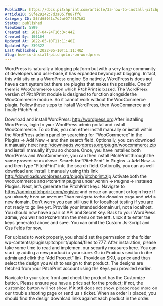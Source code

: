 ```yaml
---
PublicURL: https://docs.pitchprint.com/article/35-how-to-install-pitchprint-on-wordpress
ArticleID: 58fe29242c7d3a057f887ff6
Category ID: 58fd98042c7d3a057f887b63
Status: published
ViewCount: 5899
Created at: 2017-04-24T16:34:44Z
Created By: 188184
Updated At: 2022-05-10T11:11:40Z
Updated By: 339322
Last Published: 2022-05-10T11:11:40Z
Slug: how-to-install-pitchprint-on-wordpress
---
```


 WordPress is naturally a blogging platform but with a very large community of developers and user-base, it has expanded beyond just blogging. In fact, this wiki sits on a a WordPress engine.
 So natively, WordPress is does not have a cart system but there are plugins that makes this possible. One of them is WooCommerce upon which PitchPrint is based. The WordPress version of PitchPrint module is designed to function alongside the WooCommerce module. So it cannot work without the WooCommerce plugin. Follow these steps to install WordPress, then WooCommerce and finally PitchPrint.

Download and install WordPress: http://wordpress.org
After installing WordPress, login to your WordPress admin portal and install WooCommerce.
 To do this, you can either install manually or install within the WordPress admin panel by searching for “WooCommerce” in the Plugins -> Add New -> and then search field. 
 Optionally, you can download it manually here: http://downloads.wordpress.org/plugin/woocommerce.zip and install manually if you so choose.
Once, you have installed both WordPress and WooCommerce, you can then install PitchPrint through the same procedure as above. Search for “PitchPrint” in Plugins -> Add New -> and then type “PitchPrint” into the search field.
Optionally, you can as well download and install it manually using this link: http://downloads.wordpress.org/plugin/pitchprint.zip
Activate both the WooCommerce and PitchPrint plugins under Admin -> Plugins -> Installed Plugins.
Next, let’s generate the PitchPrint keys. Navigate to https://admin.pitchprint.com/register and create an account or login here if you already have an account
Then navigate to the domains page and add a new domain. Don’t worry you can still use it for localhost testing if you are not ready to go live yet. Provide your intended domain url, not a localhost. You should now have a pair of API and Secret Key.
Back to your WordPress admin, you will find PitchPrint in the menu on the left. Click it to enter the keys generated above and save. You can omit the Custom Js-Script and Css fields for now.
 
 

For uploads to work properly, you should set the permission of the folder wp-contents/plugins/pitchprint/upload/files to 777. After installation, please take some time to read and implement our security measures here.
You can start by adding a new product to your store. Go to Products section in the admin and click the “Add Product” link. Provide an SKU, a price and then select the design you wish to assign to that product. The designs are fetched from your PitchPrint account using the Keys you provided earlier.
 
 

Navigate to your store front and check the product has the Customize button. Please ensure you have a price set for the product; if not, the customize button will not show. If it still does not show, please read more on our trouble shooting page or send us a ticket.
When an order is placed, you should find the design download links against each product in the order.